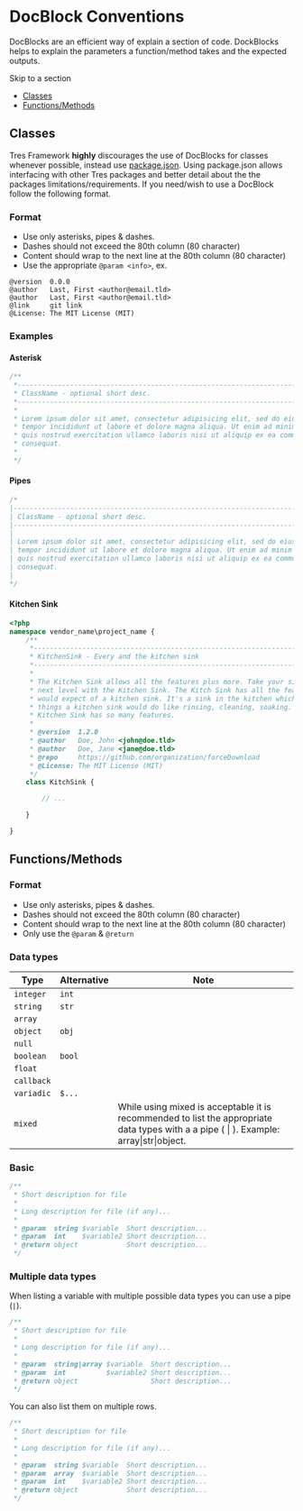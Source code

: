 DocBlock Conventions
=====================

DocBlocks are an efficient way of explain a section of code. DockBlocks helps to explain the parameters a function/method takes and the expected outputs.

Skip to a section
* [Classes](#classes)
* [Functions/Methods](#functionsmethods)

## Classes
Tres Framework **highly** discourages the use of DocBlocks for classes whenever possible, instead use [package.json](conventions/package.json.md). Using package.json allows interfacing with other Tres packages and better detail about the the packages limitations/requirements. If you need/wish to use a DocBlock follow the following format.

### Format
* Use only asterisks, pipes & dashes.
* Dashes should not exceed the 80th column (80 character)
* Content should wrap to the next line at the 80th column (80 character)
* Use the appropriate `@param <info>`, ex.
```
@version  0.0.0
@author   Last, First <author@email.tld>
@author   Last, First <author@email.tld>
@link     git link
@License: The MIT License (MIT)
```


### Examples
#### Asterisk
```php
/**
 *------------------------------------------------------------------------------
 * ClassName - optional short desc.
 *------------------------------------------------------------------------------
 * 
 * Lorem ipsum dolor sit amet, consectetur adipisicing elit, sed do eiusmod
 * tempor incididunt ut labore et dolore magna aliqua. Ut enim ad minim veniam,
 * quis nostrud exercitation ullamco laboris nisi ut aliquip ex ea commodo
 * consequat.
 * 
 */
```
#### Pipes
```php
/*
|-------------------------------------------------------------------------------
| ClassName - optional short desc.
|-------------------------------------------------------------------------------
| 
| Lorem ipsum dolor sit amet, consectetur adipisicing elit, sed do eiusmod
| tempor incididunt ut labore et dolore magna aliqua. Ut enim ad minim veniam,
| quis nostrud exercitation ullamco laboris nisi ut aliquip ex ea commodo
| consequat.
| 
*/
```
#### Kitchen Sink
```php
<?php
namespace vendor_name\project_name {
    /**
     *--------------------------------------------------------------------------
     * KitchenSink - Every and the kitchen sink
     *--------------------------------------------------------------------------
     * 
     * The Kitchen Sink allows all the features plus more. Take your sink to the 
     * next level with the Kitchen Sink. The Kitch Sink has all the features one 
     * would expect of a kitchen sink. It's a sink in the kitchen which does 
     * things a kitchen sink would do like rinsing, cleaning, soaking. The 
     * Kitchen Sink has so many features.
     * 
     * @version  1.2.0
     * @author   Doe, John <john@doe.tld>
     * @author   Doe, Jane <jane@doe.tld>
     * @repo     https://github.com/organization/forceDownload
     * @License: The MIT License (MIT)
     */
    class KitchSink {

        // ...

    }

}
```

## Functions/Methods
### Format
* Use only asterisks, pipes & dashes.
* Dashes should not exceed the 80th column (80 character)
* Content should wrap to the next line at the 80th column (80 character)
* Only use the `@param` & `@return`

### Data types
| Type       | Alternative | Note |
|------------|-------------|------|
| `integer`  | `int`       |      |
| `string`   | `str`       |      |
| `array`    |             |      |
| `object`   | `obj`       |      |
| `null`     |             |      |
| `boolean`  | `bool`      |      |
| `float`    |             |      |
| `callback` |             |      |
| `variadic` | `$...`      |      |
| `mixed`    |             | While using mixed is acceptable it is recommended to list the appropriate data types with a a pipe ( &#124; ). Example: array&#124;str&#124;object. |

### Basic
```php
/**
 * Short description for file
 *
 * Long description for file (if any)...
 *
 * @param  string $variable  Short description...
 * @param  int    $variable2 Short description...
 * @return object            Short description...
 */
```

### Multiple data types
When listing a variable with multiple possible data types you can use a pipe (`|`).
```php
/**
 * Short description for file
 *
 * Long description for file (if any)...
 *
 * @param  string|array $variable  Short description...
 * @param  int          $variable2 Short description...
 * @return object                  Short description...
 */
```
You can also list them on multiple rows.
```php
/**
 * Short description for file
 *
 * Long description for file (if any)...
 *
 * @param  string $variable  Short description...
 * @param  array  $variable  Short description...
 * @param  int    $variable2 Short description...
 * @return object            Short description...
 */
```







































